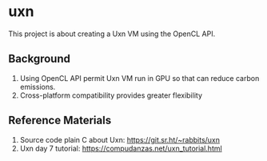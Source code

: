 # uxn



This project is about creating a Uxn VM using the OpenCL API.



## Background

1. Using OpenCL API permit Uxn VM run in GPU so that can reduce carbon emissions.
2. Cross-platform compatibility provides greater flexibility 



## Reference Materials

1. Source code plain C about Uxn: https://git.sr.ht/~rabbits/uxn
2. Uxn day 7 tutorial: https://compudanzas.net/uxn_tutorial.html